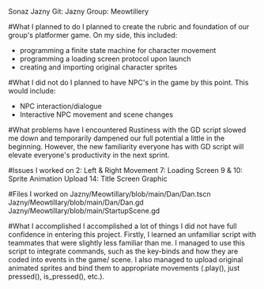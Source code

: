 Sonaz Jazny
Git: Jazny
Group: Meowtillery

#What I planned to do
I planned to create the rubric and foundation of our group's platformer game. On my side, this included:
- programming a finite state machine for character movement
- programming a loading screen protocol upon launch
- creating and importing original character sprites

#What I did not do
I planned to have NPC's in the game by this point. This would include:
- NPC interaction/dialogue
- Interactive NPC movement and scene changes

#What problems have I encountered
Rustiness with the GD script slowed me down and temporarily dampened our full potential a little in the beginning. However, the new familiarity everyone has with GD script will elevate everyone's productivity in the next sprint.

#Issues I worked on
2: Left & Right Movement
7: Loading Screen
9 & 10: Sprite Animation Upload
14: Title Screen Graphic


#Files I worked on
Jazny/Meowtillary/blob/main/Dan/Dan.tscn
Jazny/Meowtillary/blob/main/Dan/Dan.gd
Jazny/Meowtillary/blob/main/StartupScene.gd

#What I accomplished
I accomplished a lot of things I did not have full confidence in entering this project. Firstly, I learned an unfamiliar script with teammates that were slightly less familiar than me. I managed to use this script to integrate commands, such as the key-binds and how they are coded into events in the game/ scene. I also managed to upload original animated sprites and bind them to appropriate movements (.play(), just pressed(), is_pressed(), etc.).

